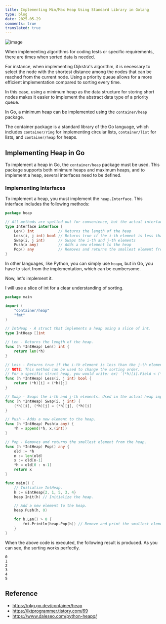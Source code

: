 ```yaml
---
title: Implementing Min/Max Heap Using Standard Library in Golang
type: blog
date: 2025-05-29
comments: true
translated: true
---
```


![image](/images/go/container-heap-1748486874223.png)

When implementing algorithms for coding tests or specific requirements, there are times when sorted data is needed.

For instance, when implementing Dijkstra's algorithm, it is necessary to select the node with the shortest distance among the nodes that can be reached from the current node. Using a priority queue allows for a more efficient implementation compared to sorting every time.

In this case, using a minimum heap as the data structure for storing short nodes makes it easier to implement the abstract data type of a priority queue.

In Go, a minimum heap can be implemented using the `container/heap` package.

The container package is a standard library of the Go language, which includes `container/ring` for implementing circular lists, `container/list` for lists, and `container/heap` for heaps.

## Implementing Heap in Go

To implement a heap in Go, the `container/heap` package must be used. This package supports both minimum heaps and maximum heaps, and to implement a heap, several interfaces need to be defined.

### Implementing Interfaces

To implement a heap, you must implement the `heap.Interface`. This interface includes the following methods:
```go
package heap

// All methods are spelled out for convenience, but the actual interface embeds sort.Interface.
type Interface interface {
    Len() int           // Returns the length of the heap
    Less(i, j int) bool // Returns true if the i-th element is less than the j-th element
    Swap(i, j int)      // Swaps the i-th and j-th elements
    Push(x any)         // Adds a new element to the heap
    Pop() any           // Removes and returns the smallest element from the heap
}
```

In other languages, like Python, you can simply use `heapq`, but in Go, you have to start from the implementation, which can be cumbersome.

Now, let's implement it.

I will use a slice of int for a clear understanding of sorting.

```go
package main

import (
	"container/heap"
	"fmt"
)

// IntHeap - A struct that implements a heap using a slice of int.
type IntHeap []int

// Len - Returns the length of the heap.
func (h *IntHeap) Len() int {
	return len(*h)
}

// Less - Returns true if the i-th element is less than the j-th element.
// NOTE: This method can be used to change the sorting order.
// For a specific struct heap, you would write: ex) `(*h)[i].Field < (*h)[j].Field`
func (h *IntHeap) Less(i, j int) bool {
	return (*h)[i] < (*h)[j]
}

// Swap - Swaps the i-th and j-th elements. Used in the actual heap implementation for Upheap and Downheap.
func (h *IntHeap) Swap(i, j int) {
	(*h)[i], (*h)[j] = (*h)[j], (*h)[i]
}

// Push - Adds a new element to the heap.
func (h *IntHeap) Push(x any) {
	*h = append(*h, x.(int))
}

// Pop - Removes and returns the smallest element from the heap.
func (h *IntHeap) Pop() any {
	old := *h
	n := len(old)
	x := old[n-1]
	*h = old[0 : n-1]
	return x
}

func main() {
	// Initialize IntHeap.
	h := &IntHeap{2, 1, 5, 3, 4}
	heap.Init(h) // Initialize the heap.

	// Add a new element to the heap.
	heap.Push(h, 0)

	for h.Len() > 0 {
		fmt.Println(heap.Pop(h)) // Remove and print the smallest element from the heap.
	}
}
```

When the above code is executed, the following result is produced. As you can see, the sorting works perfectly.
```
0
1
2
3
4
5
```

## Reference
- https://pkg.go.dev/container/heap
- https://lktprogrammer.tistory.com/69
- https://www.daleseo.com/python-heapq/
